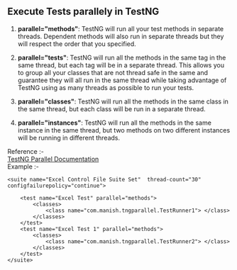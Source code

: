 ## Execute Tests parallely in TestNG

1. **parallel="methods"**: TestNG will run all your test methods in separate threads. Dependent methods will also run in separate threads but they will respect the order that you specified.

2. **parallel="tests"**: TestNG will run all the methods in the same <test> tag in the same thread, but each <test> tag will be in a separate thread. This allows you to group all your classes that are not thread safe in the same <test> and guarantee they will all run in the same thread while taking advantage of TestNG using as many threads as possible to run your tests.

3. **parallel="classes"**: TestNG will run all the methods in the same class in the same thread, but each class will be run in a separate thread.

4. **parallel="instances"**: TestNG will run all the methods in the same instance in the same thread, but two methods on two different instances will be running in different threads.

Reference :- <br/>
[TestNG Parallel Documentation](http://testng.org/doc/documentation-main.html#parallel-running)
<br/>
Example :-<br/>
```
<suite name="Excel Control File Suite Set"  thread-count="30" configfailurepolicy="continue">

	<test name="Excel Test" parallel="methods">
		<classes>
			<class name="com.manish.tngparallel.TestRunner1"> </class>
		</classes>
	</test>
	<test name="Excel Test 1" parallel="methods">
		<classes>
			<class name="com.manish.tngparallel.TestRunner2"> </class>
		</classes>
	</test>
</suite>

```
